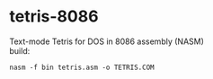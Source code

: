 # tetris-8086
Text-mode Tetris for DOS in 8086 assembly (NASM)\
build:
```
nasm -f bin tetris.asm -o TETRIS.COM
```
